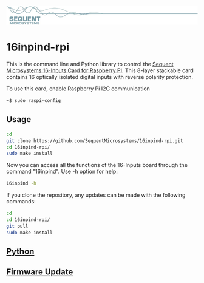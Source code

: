 [![16inpind-rpi](pictures/sequent.jpg)](https://www.sequentmicrosystems.com )

# 16inpind-rpi

This is the command line and Python library to control the [Sequent Microsystems 16-Inputs Card for Raspberry PI](https://sequentmicrosystems.com/products/sixteen-lv-digital-inputs-card-for-raspberry-pi). This 8-layer stackable card contains 16 optically isolated digital inputs with reverse polarity protection.

To use this card, enable Raspberry Pi I2C communication
```bash
~$ sudo raspi-config
```

## Usage

```bash
cd
git clone https://github.com/SequentMicrosystems/16inpind-rpi.git
cd 16inpind-rpi/
sudo make install
```

Now you can access all the functions of the 16-Inputs board through the command "16inpind". Use -h option for help:
```bash
16inpind -h
```

If you clone the repository, any updates can be made with the following commands:

```bash
cd
cd 16inpind-rpi/  
git pull
sudo make install
```  

## [Python](https://github.com/SequentMicrosystems/16inpind-rpi/tree/main/python)

## [Firmware Update](https://github.com/SequentMicrosystems/16inpind-rpi/blob/main/update/README.md)

